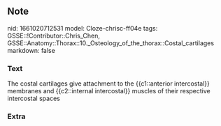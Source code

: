 ## Note
nid: 1661020712531
model: Cloze-chrisc-ff04e
tags: GSSE::!Contributor::Chris_Chen, GSSE::Anatomy::Thorax::10._Osteology_of_the_thorax::Costal_cartilages
markdown: false

### Text
<div class='toggle'>
  The costal cartilages give attachment to the {{c1::anterior
  intercostal}} membranes and {{c2::internal intercostal}} muscles
  of their respective intercostal spaces
</div>

### Extra

